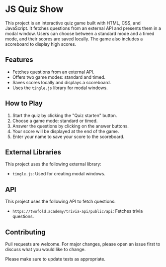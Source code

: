 # JS Quiz Show

This project is an interactive quiz game built with HTML, CSS, and JavaScript. It fetches questions from an external API and presents them in a modal window. Users can choose between a standard mode and a timed mode, and their scores are saved locally. The game also includes a scoreboard to display high scores.

## Features

*   Fetches questions from an external API.
*   Offers two game modes: standard and timed.
*   Saves scores locally and displays a scoreboard.
*   Uses the `tingle.js` library for modal windows.

## How to Play

1.  Start the quiz by clicking the "Quiz starten" button.
2.  Choose a game mode: standard or timed.
3.  Answer the questions by clicking on the answer buttons.
4.  Your score will be displayed at the end of the game.
5.  Enter your name to save your score to the scoreboard.

## External Libraries

This project uses the following external library:

*   `tingle.js`: Used for creating modal windows.

## API

This project uses the following API to fetch questions:

*   `https://twofold.academy/trivia-api/public/api`: Fetches trivia questions.

## Contributing

Pull requests are welcome. For major changes, please open an issue first to discuss what you would like to change.

Please make sure to update tests as appropriate.
